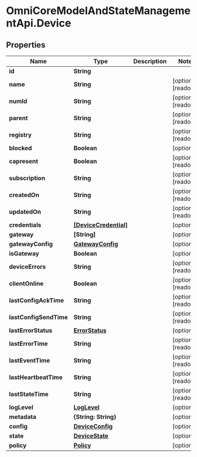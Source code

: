 # OmniCoreModelAndStateManagementApi.Device

## Properties

Name | Type | Description | Notes
------------ | ------------- | ------------- | -------------
**id** | **String** |  | 
**name** | **String** |  | [optional] [readonly] 
**numId** | **String** |  | [optional] [readonly] 
**parent** | **String** |  | [optional] [readonly] 
**registry** | **String** |  | [optional] [readonly] 
**blocked** | **Boolean** |  | [optional] 
**capresent** | **Boolean** |  | [optional] [readonly] 
**subscription** | **String** |  | [optional] [readonly] 
**createdOn** | **String** |  | [optional] [readonly] 
**updatedOn** | **String** |  | [optional] [readonly] 
**credentials** | [**[DeviceCredential]**](DeviceCredential.md) |  | [optional] 
**gateway** | **[String]** |  | [optional] 
**gatewayConfig** | [**GatewayConfig**](GatewayConfig.md) |  | [optional] 
**isGateway** | **Boolean** |  | [optional] 
**deviceErrors** | **String** |  | [optional] [readonly] 
**clientOnline** | **Boolean** |  | [optional] [readonly] 
**lastConfigAckTime** | **String** |  | [optional] [readonly] 
**lastConfigSendTime** | **String** |  | [optional] [readonly] 
**lastErrorStatus** | [**ErrorStatus**](ErrorStatus.md) |  | [optional] 
**lastErrorTime** | **String** |  | [optional] [readonly] 
**lastEventTime** | **String** |  | [optional] [readonly] 
**lastHeartbeatTime** | **String** |  | [optional] [readonly] 
**lastStateTime** | **String** |  | [optional] [readonly] 
**logLevel** | [**LogLevel**](LogLevel.md) |  | [optional] 
**metadata** | **{String: String}** |  | [optional] 
**config** | [**DeviceConfig**](DeviceConfig.md) |  | [optional] 
**state** | [**DeviceState**](DeviceState.md) |  | [optional] 
**policy** | [**Policy**](Policy.md) |  | [optional] 


